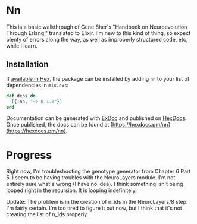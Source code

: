 # Nn
This is a basic walkthrough of Gene Sher's "Handbook on Neuroevolution
Through Erlang," translated to Elixir. I'm new to this kind of thing, 
so expect plenty of errors along the way, as well as improperly structured
code, etc, while I learn. 


## Installation

If [available in Hex](https://hex.pm/docs/publish), the package can be installed
by adding `nn` to your list of dependencies in `mix.exs`:

```elixir
def deps do
  [{:nn, "~> 0.1.0"}]
end
```

Documentation can be generated with [ExDoc](https://github.com/elixir-lang/ex_doc)
and published on [HexDocs](https://hexdocs.pm). Once published, the docs can
be found at [https://hexdocs.pm/nn](https://hexdocs.pm/nn).

# Progress

Right now, I'm troubleshooting the genotype generator from Chapter 6 Part 5. 
I seem to be having troubles with the NeuroLayers module. I'm not entirely
sure what's wrong (I have no idea). I think something isn't being looped
right in the recursion. It is looping indefinitely.

Update: The problem is in the creation of n_ids in the NeuroLayers/8 step.
I'm fairly certain. I'm too tired to figure it out now, but I think
that it's not creating the list of n_ids properly.
